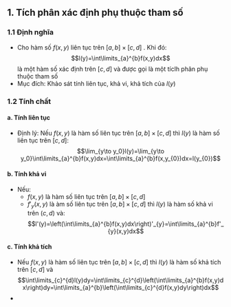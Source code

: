 ## 1. Tích phân xác định phụ thuộc tham số
### 1.1 Định nghĩa
- Cho hàm số $f(x,y)$ liên tục trên $[a,b]\times[c,d]$ . Khi đó:$$l(y)=\int\limits_{a}^{b}f(x,y)dx$$
là một hàm số xác định trên $[c,d]$ và được gọi là một tíclh phân phụ thuộc tham số
- Mục đích: Khảo sát tính liên tục, khả vi, khả tích của $l(y)$
### 1.2 Tính chất
#### a. Tính liên tục
- Định lý: Nếu $f(x,y)$ là hàm số liên tục trên $[a,b]\times[c,d]$ thì $l(y)$ là hàm số liên tục trên $[c,d]$:$$\lim_{y\to y_0}l(y)=\lim_{y\to y_0}\int\limits_{a}^{b}f(x,y)dx=\int\limits_{a}^{b}f(x,y_{0})dx=l(y_{0})$$
#### b. Tính khả vi
- Nếu:
	- $f(x,y)$ là hàm số liên tục trên $[a,b]\times[c,d]$
	- $f'_{y}(x,y)$ là àm số liên tục trên $[a,b]\times[c,d]$
thì $l(y)$ là hàm số khả vi trên $(c,d)$ và:$$l'(y)=\left(\int\limits_{a}^{b}f(x,y)dx\right)'_{y}=\int\limits_{a}^{b}f'_{y}(x,y)dx$$
#### c. Tính khả tích
- Nếu $f(x,y)$ là hàm số liên tục trên $[a,b]\times[c,d]$ thì $l(y)$ là hàm số khả tích trên $[c,d]$ và$$\int\limits_{c}^{d}l(y)dy=\int\limits_{c}^{d}\left(\int\limits_{a}^{b}f(x,y)dx\right)dy=\int\limits_{a}^{b}\left(\int\limits_{c}^{d}f(x,y)dy\right)dx$$
- 